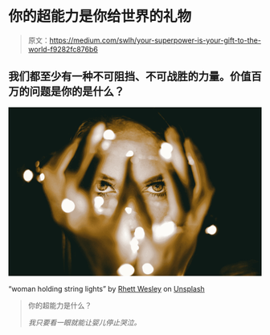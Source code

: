 # 你的超能力是你给世界的礼物

> 原文：<https://medium.com/swlh/your-superpower-is-your-gift-to-the-world-f9282fc876b6>

## 我们都至少有一种不可阻挡、不可战胜的力量。价值百万的问题是你的是什么？

![](img/512385cf93e3c25597e3db8bb8db034a.png)

“woman holding string lights” by [Rhett Wesley](https://unsplash.com/@rhett__noonan?utm_source=medium&utm_medium=referral) on [Unsplash](https://unsplash.com?utm_source=medium&utm_medium=referral)

> 你的超能力是什么？
> 
> *我只要看一眼就能让婴儿停止哭泣。*